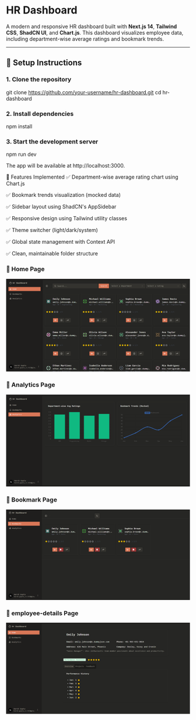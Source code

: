 # HR Dashboard

A modern and responsive HR dashboard built with **Next.js 14**, **Tailwind CSS**, **ShadCN UI**, and **Chart.js**. This dashboard visualizes employee data, including department-wise average ratings and bookmark trends.

---

## 🚀 Setup Instructions

### 1. Clone the repository

git clone https://github.com/your-username/hr-dashboard.git
cd hr-dashboard

### 2. Install dependencies
npm install

### 3. Start the development server
npm run dev

The app will be available at http://localhost:3000.


🔧 Features Implemented
✅ Department-wise average rating chart using Chart.js

✅ Bookmark trends visualization (mocked data)

✅ Sidebar layout using ShadCN's AppSidebar

✅ Responsive design using Tailwind utility classes

✅ Theme switcher (light/dark/system)

✅ Global state management with Context API

✅ Clean, maintainable folder structure



### 📍 Home Page
![home](public/screenshots/home.png)

### 📍 Analytics Page 
![analytics](public/screenshots/analytics.png)

### 📍 Bookmark Page 
![bookmark](public/screenshots/bookmarks.png)

### 📍 employee-details Page  
![employee-details](public/screenshots/employee-details.png)



